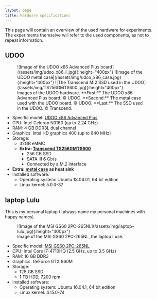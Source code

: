 ```yaml
---
layout: page
title: Hardware specifications
---
```



This page will contain an overview of the used hardware for experiments.  The experiments themselve will refer to the used components, as not to repeat information.

## UDOO
<figure>
![Image of the UDOO x86 Advanced Plus board](/assets/img/udoo_x86_ii.jpg){:height="400px"}
![Image of the UDOO metal case](/assets/img/udoo_x86_case.jpg){:height="400px"}
![The Transcend M.2 SSD used in the UDOO](/assets/img/TS256GMTS600.jpg){:height="400px"}
<figcaption>
Images of the UDOO hardware. **First:** The UDOO x86 Advanced Plus board. &copy; UDOO.  **Second:** The metal case used with the UDOO board. &copy; UDOO.  **Last:** The SSD used in the UDOO. &copy; Transcend.
</figcaption>
</figure>

- Specific model: [UDOO x86 Advanced Plus](https://www.udoo.org/udoo-x86/)
- CPU: Intel Celeron N3160 (up to 2.24 GHz)
- RAM: 4 GB DDR3L dual channel
- Graphics: Intel HD graphics 400 (up to 640 MHz)
- Storage:
  - 32GB eMMC 
  - **Extra: [Transcend TS256GMTS600](https://www.transcend-info.com/Products/No-643)**
    - 256 GB SSD
    - SATA III 6 Gb/s
    - Connected by a M.2 interface
- **Extra: [metal case](https://shop.udoo.org/udoo-x86-metal-case.html) as heat sink**
- Installed software:
  - Operating system: Ubuntu 18.04.01, 64 bit edition
  - Linux kernel: 5.0.0-37



## laptop Lulu
This is my personal laptop (I always name my personal machines with happy names).

<figure>
![Image of the MSI GS60 2PC-265NL](/assets/img/laptop-lulu.jpg){:height="400px"}
<figcaption>
Image of the MSI GS60 2PC-265NL, the laptop I use.
</figcaption>
</figure>

- Specific model: [MSI GS60 2PC-265NL](https://tweakers.net/pricewatch/402498/msi-gs60-2pc-265nl/specificaties/)
- CPU: Intel Core i7-4710HQ (2.5 GHz, up to 3.5 GHz)
- RAM: 16 GB DDR3
- Graphics: GeForce GTX 860M
- Storage:
  - 128 GB SSD
  - 1 TB HDD, 7200 rpm
- Installed software:
  - Operating system: Ubuntu 16.04.1, 64 bit edition
  - Linux kernel: 4.15.0-74

